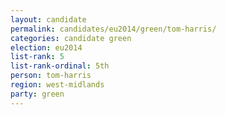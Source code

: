 ```yaml
---
layout: candidate
permalink: candidates/eu2014/green/tom-harris/
categories: candidate green
election: eu2014
list-rank: 5
list-rank-ordinal: 5th
person: tom-harris
region: west-midlands
party: green
---
```

